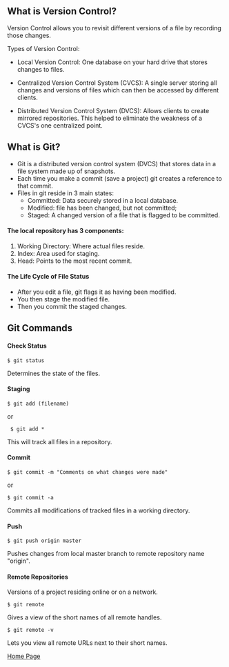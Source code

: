 ## What is Version Control? 

Version Control allows you to revisit different versions of a file by recording those changes.  

Types of Version Control:

- Local Version Control: One database on your hard drive that stores changes to files.

- Centralized Version Control System (CVCS): A single server storing all changes and versions of files which can then be accessed by different clients. 

- Distributed Version Control System (DVCS):  Allows clients to create mirrored repositories.  This helped to eliminate the weakness of a CVCS's one centralized point.

## What is Git? 

- Git is a distributed version control system (DVCS) that stores data in a file system made up of snapshots.
- Each time you make a commit (save a project) git creates a reference to that commit.
- Files in git reside in 3 main states:
  - Committed: Data securely stored in a local database.
  - Modified: file has been changed, but not committed;
  - Staged: A changed version of a file that is flagged to be committed.
  
#### The local repository has 3 components: 
1. Working Directory:  Where actual files reside.
2. Index: Area used for staging.
3. Head: Points to the most recent commit.

#### The Life Cycle of File Status 
- After you edit a file, git flags it as having been modified.
- You then stage the modified file.
- Then you commit the staged changes.

## Git Commands

#### Check Status 
```$ git status```

Determines the state of the files.

#### Staging
```$ git add (filename)```

or

``` $ git add *```

This will track all files in a repository.

#### Commit
```$ git commit -m "Comments on what changes were made"```

or

```$ git commit -a```

Commits all modifications of tracked files in a working directory.

#### Push

```$ git push origin master```

Pushes changes from local master branch to remote repository name "origin".

#### Remote Repositories

Versions of a project residing online or on a network.

```$ git remote```

Gives a view of the short names of all remote handles.

```$ git remote -v```

Lets you view all remote URLs next to their short names.

[Home Page](https://slakeyj.github.io/)



